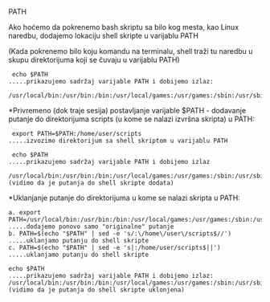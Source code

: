 PATH

Ako hoćemo da pokrenemo bash skriptu sa bilo kog mesta, kao Linux naredbu, dodajemo lokaciju shell skripte u varijablu PATH

(Kada pokrenemo bilo koju komandu na terminalu, shell traži tu naredbu u skupu direktorijuma koji se čuvaju u varijablu PATH)
     
     echo $PATH                                                                                   .....prikazujemo sadržaj varijable PATH i dobijemo izlaz:
     /usr/local/bin:/usr/bin:/bin:/usr/local/games:/usr/games:/sbin:/usr/sbin


 *Privremeno (dok traje sesija) postavljanje varijable $PATH - dodavanje putanje do direktorijuma scripts (u kome se nalazi izvršna skripta) u PATH:

     export PATH=$PATH:/home/user/scripts                                                         .....izvozimo direktorijum sa shell skriptom u varijablu PATH
                                                                   
     echo $PATH                                                                                   .....prikazujemo sadržaj varijable PATH i dobijemo izlaz
     /usr/local/bin:/usr/bin:/bin:/usr/local/games:/usr/games:/sbin:/usr/sbin:/home/user/scripts       (vidimo da je putanja do shell skripte dodata)


 *Uklanjanje putanje do direktorijuma u kome se nalazi skripta u PATH:

    a. export PATH=/usr/local/bin:/usr/bin:/bin:/usr/local/games:/usr/games:/sbin:/usr/sbin       .....dodajemo ponovo samo "originalne" putanje
    b. PATH=$(echo "$PATH" | sed -e 's/:\/home\/user\/scripts$//')                                .....uklanjamo putanju do shell skripte
    c. PATH=$(echo "$PATH" | sed -e 's|:/home/user/scripts$||')                                   .....uklanjamo putanju do shell skripte
    
    echo $PATH                                                                                    .....prikazujemo sadržaj varijable PATH i dobijemo izlaz:
    /usr/local/bin:/usr/bin:/bin:/usr/local/games:/usr/games:/sbin:/usr/sbin                           (vidimo da je putanja do shell skripte uklonjena)              
                   